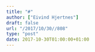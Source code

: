 ```yaml
---
title: "#"
author: ["Eivind Hjertnes"]
draft: false
url: "/2017/10/30//808"
type: "post"
date: 2017-10-30T01:00:00+01:00
---
```

